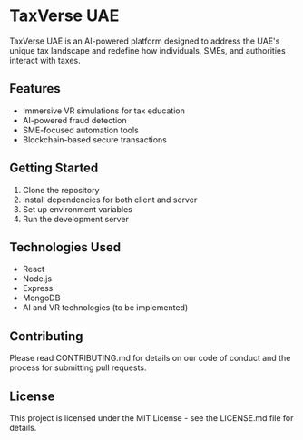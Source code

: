 # TaxVerse UAE

TaxVerse UAE is an AI-powered platform designed to address the UAE's unique tax landscape and redefine how individuals, SMEs, and authorities interact with taxes.

## Features

- Immersive VR simulations for tax education
- AI-powered fraud detection
- SME-focused automation tools
- Blockchain-based secure transactions

## Getting Started

1. Clone the repository
2. Install dependencies for both client and server
3. Set up environment variables
4. Run the development server

## Technologies Used

- React
- Node.js
- Express
- MongoDB
- AI and VR technologies (to be implemented)

## Contributing

Please read CONTRIBUTING.md for details on our code of conduct and the process for submitting pull requests.

## License

This project is licensed under the MIT License - see the LICENSE.md file for details.
